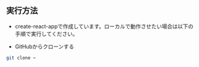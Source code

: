 ## 実行方法

- create-react-appで作成しています。ローカルで動作させたい場合は以下の手順で実行してください。

- GitHubからクローンする
```bash
git clone ~
```
